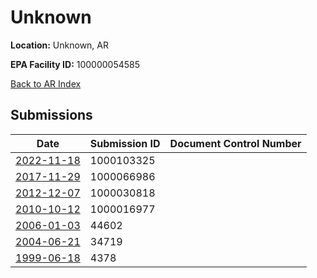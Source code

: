 # Unknown

**Location:** Unknown, AR

**EPA Facility ID:** 100000054585

[Back to AR Index](../../index.md)

## Submissions

| Date | Submission ID | Document Control Number |
|------|--------------|-------------------------|
| [2022-11-18](submissions/1000103325.md) | 1000103325 |  |
| [2017-11-29](submissions/1000066986.md) | 1000066986 |  |
| [2012-12-07](submissions/1000030818.md) | 1000030818 |  |
| [2010-10-12](submissions/1000016977.md) | 1000016977 |  |
| [2006-01-03](submissions/44602.md) | 44602 |  |
| [2004-06-21](submissions/34719.md) | 34719 |  |
| [1999-06-18](submissions/4378.md) | 4378 |  |
